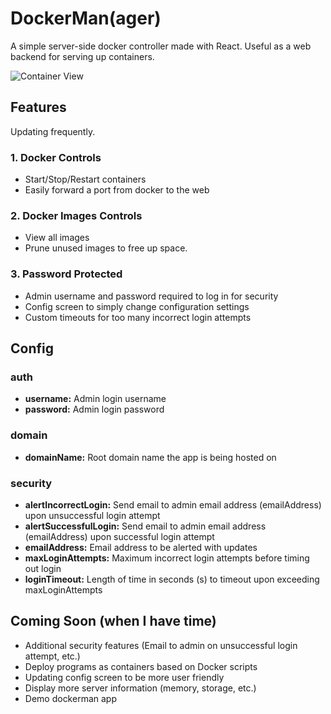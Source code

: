 # DockerMan(ager)

A simple server-side docker controller made with React.  Useful as a web backend for serving up containers.

![Container View](https://i.imgur.com/FtDWSMN.png)

## Features

Updating frequently.

### 1. Docker Controls

- Start/Stop/Restart containers
- Easily forward a port from docker to the web

### 2. Docker Images Controls

- View all images
- Prune unused images to free up space.

### 3. Password Protected

- Admin username and password required to log in for security
- Config screen to simply change configuration settings
- Custom timeouts for too many incorrect login attempts

## Config

### auth

- **username:** Admin login username
- **password:** Admin login password

### domain

- **domainName:** Root domain name the app is being hosted on

### security

- **alertIncorrectLogin:** Send email to admin email address (emailAddress) upon unsuccessful login attempt
- **alertSuccessfulLogin:** Send email to admin email address (emailAddress) upon successful login attempt
- **emailAddress:** Email address to be alerted with updates
- **maxLoginAttempts:** Maximum incorrect login attempts before timing out login
- **loginTimeout:** Length of time in seconds (s) to timeout upon exceeding maxLoginAttempts

## Coming Soon (when I have time)

- Additional security features (Email to admin on unsuccessful login attempt, etc.)
- Deploy programs as containers based on Docker scripts
- Updating config screen to be more user friendly
- Display more server information (memory, storage, etc.)
- Demo dockerman app
